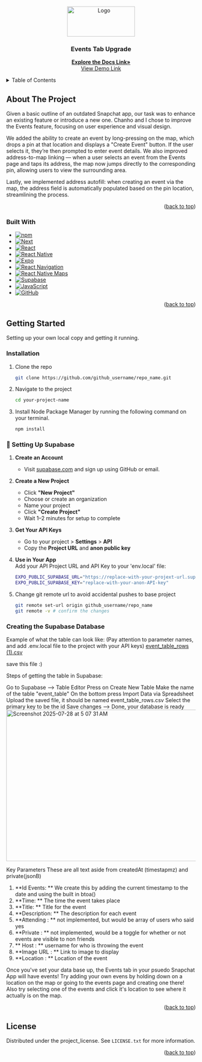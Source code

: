 <a id="readme-top"></a>

<!-- PROJECT LOGO -->
<br />
<div align="center">
  <a href="https://github.com/github_username/repo_name">
    <img src="https://github.com/user-attachments/assets/f611c2d3-f026-4cc7-99eb-0b86610b4c8e" alt="Logo" width="180" height="80">
  </a>

<h3 align="center">Events Tab Upgrade</h3>

  <p align="center">
    <a href="https://github.com/github_username/repo_name"><strong>Explore the Docs Link»</strong></a>
    <br />
    <a href="https://github.com/github_username/repo_name">View Demo Link</a>
  </p>
</div>

<!-- TABLE OF CONTENTS -->
<details>
  <summary>Table of Contents</summary>
  <ol>
    <li>
      <a href="#about-the-project">About The Project</a>
      <ul>
        <li><a href="#built-with">Built With</a></li>
      </ul>
    </li>
    <li>
      <a href="#getting-started">Getting Started</a>
      <ul>
        <li><a href="#installation">Installation</a></li>
      </ul>
    </li>
    <li><a href="#license">License</a></li>
  </ol>
</details>

<!-- ABOUT THE PROJECT -->

## About The Project

Given a basic outline of an outdated Snapchat app, our task was to enhance an existing feature or introduce a new one. Chanho and I chose to improve the Events feature, focusing on user experience and visual design.

We added the ability to create an event by long-pressing on the map, which drops a pin at that location and displays a "Create Event" button. If the user selects it, they’re then prompted to enter event details. We also improved address-to-map linking — when a user selects an event from the Events page and taps its address, the map now jumps directly to the corresponding pin, allowing users to view the surrounding area.

Lastly, we implemented address autofill: when creating an event via the map, the address field is automatically populated based on the pin location, streamlining the process.

<p align="right">(<a href="#readme-top">back to top</a>)</p>

### Built With 

- [![npm][npm.js]][npm-url]
- [![Next][Next.js]][Next-url]
- [![React][React.js]][React-url]
- [![React Native][ReactNative.js]][ReactNative-url]
- [![Expo][Expo.js]][Expo-url]
- [![React Navigation][ReactNavigation.js]][ReactNavigation-url]
- [![React Native Maps][Maps.js]][Maps-url]
- [![Supabase][Supabase.js]][Supabase-url]
- [![JavaScript][JavaScript.js]][JavaScript-url]
- [![GitHub][GitHub.js]][GitHub-url]

<p align="right">(<a href="#readme-top">back to top</a>)</p>

<!-- GETTING STARTED -->

## Getting Started

Setting up your own local copy and getting it running. 

### Installation

1. Clone the repo
   ```sh
   git clone https://github.com/github_username/repo_name.git
   ```
2. Navigate to the project
   ```sh
   cd your-project-name
   ```
3. Install Node Package Manager by running the following command on your terminal.
   ```sh
   npm install
   ```

  ### 🚀 Setting Up Supabase

1. **Create an Account**  
   - Visit [supabase.com](https://supabase.com) and sign up using GitHub or email.

2. **Create a New Project**  
   - Click **"New Project"**  
   - Choose or create an organization
   - Name your project 
   - Click **"Create Project"**  
   - Wait 1–2 minutes for setup to complete

3. **Get Your API Keys**  
   - Go to your project > **Settings** > **API**  
   - Copy the **Project URL** and **anon public key**

4. **Use in Your App**  
   Add your API Project URL and API Key to your 'env.local' file:

   ```sh
   EXPO_PUBLIC_SUPABASE_URL="https://replace-with-your-projext-url.supabase.co"
   EXPO_PUBLIC_SUPABASE_KEY="replace-with-your-anon-API-key"
   ```
5. Change git remote url to avoid accidental pushes to base project
   ```sh
   git remote set-url origin github_username/repo_name
   git remote -v # confirm the changes
   ```
  ### Creating the Supabase Database

Example of what the table can look like:
(Pay attention to parameter names, and add .env.local file to the project with your API keys)
[event_table_rows (1).csv](https://github.com/user-attachments/files/21469176/event_table_rows.1.csv)

save this file :)

Steps of getting the table in Supabase:

Go to Supabase --> Table Editor
Press on Create New Table
Make the name of the table "event_table"
On the bottom press Import Data via Spreadsheet
Upload the saved file, it should be named event_table_rows.csv
Select the primary key to be the id
Save changes --> Done, your database is ready
<img width="1439" height="402" alt="Screenshot 2025-07-28 at 5 07 31 AM" src="https://github.com/user-attachments/assets/f515eeeb-e851-4c85-ab93-65295f04145b" />


Key Parameters These are all text aside from createdAt (timestapmz) and private(jsonB)
1. **Id Events: ** We create this by adding the current timestamp to the date and using the built in btoa()
2. **Time: ** The time the event takes place
3. **Title: ** Title for the event
4. **Description: ** The description for each event
5. **Attending : ** not implemented, but would be array of users who said yes
6. **Private : ** not implemented, would be a toggle for whether or not events are visible to non friends
7. ** Host : ** username for who is throwing the event
8. **Image URL : ** Link to image to display
9. **Location : ** Location of the event

Once you've set your data base up, the Events tab in your psuedo Snapchat App will have events!
Try adding your own evens by holding down on a location on the map or going to the events page and creating one there!
Also try selecting one of the events and click it's location to see where it actually is on the map.

<p align="right">(<a href="#readme-top">back to top</a>)</p>


<!-- LICENSE -->

## License

Distributed under the project_license. See `LICENSE.txt` for more information.

<p align="right">(<a href="#readme-top">back to top</a>)</p>

<!-- MARKDOWN LINKS & IMAGES -->
<!-- https://www.markdownguide.org/basic-syntax/#reference-style-links -->

[license-url]: https://github.com/github_username/repo_name/blob/master/LICENSE.txt
[linkedin-shield]: https://img.shields.io/badge/-LinkedIn-black.svg?style=for-the-badge&logo=linkedin&colorB=555
[linkedin-url]: https://linkedin.com/in/linkedin_username

[product-screenshot]: images/screenshot.png

[npm.js]: https://img.shields.io/badge/npm-CB3837?style=for-the-badge&logo=npm&logoColor=white
[npm-url]: https://www.npmjs.com/

[Next.js]: https://img.shields.io/badge/next.js-000000?style=for-the-badge&logo=nextdotjs&logoColor=white
[Next-url]: https://nextjs.org/

[React.js]: https://img.shields.io/badge/React-20232A?style=for-the-badge&logo=react&logoColor=61DAFB
[React-url]: https://reactjs.org/

[ReactNative.js]: https://img.shields.io/badge/React_Native-20232A?style=for-the-badge&logo=react&logoColor=61DAFB
[ReactNative-url]: https://reactnative.dev/

[Expo.js]: https://img.shields.io/badge/Expo-000020?style=for-the-badge&logo=expo&logoColor=white
[Expo-url]: https://expo.dev/

[ReactNavigation.js]: https://img.shields.io/badge/React_Navigation-000000?style=for-the-badge&logo=react-router&logoColor=white
[ReactNavigation-url]: https://reactnavigation.org/

[Maps.js]: https://img.shields.io/badge/React_Native_Maps-5C5CFF?style=for-the-badge&logo=googlemaps&logoColor=white
[Maps-url]: https://github.com/react-native-maps/react-native-maps

[Supabase.js]: https://img.shields.io/badge/Supabase-3ECF8E?style=for-the-badge&logo=supabase&logoColor=white
[Supabase-url]: https://supabase.com/

[JavaScript.js]: https://img.shields.io/badge/JavaScript-F7DF1E?style=for-the-badge&logo=javascript&logoColor=black
[JavaScript-url]: https://developer.mozilla.org/en-US/docs/Web/JavaScript

[GitHub.js]: https://img.shields.io/badge/GitHub-181717?style=for-the-badge&logo=github&logoColor=white
[GitHub-url]: https://github.com/
